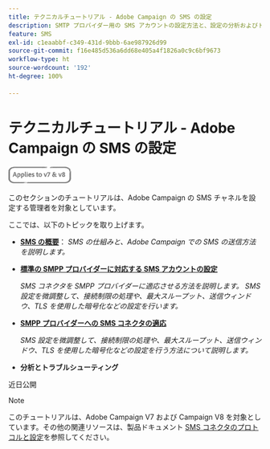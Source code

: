 ```yaml
---
title: テクニカルチュートリアル - Adobe Campaign の SMS の設定
description: SMTP プロバイダー用の SMS アカウントの設定方法と、設定の分析およびトラブルシューティング方法について説明します。
feature: SMS
exl-id: c1eaabbf-c349-431d-9bbb-6ae987926d99
source-git-commit: f16e485d536a6dd68e405a4f1826a0c9c6bf9673
workflow-type: ht
source-wordcount: '192'
ht-degree: 100%

---
```


# テクニカルチュートリアル - Adobe Campaign の SMS の設定

![v7 および v8 に適用](../assets/V7-V8-stamp.png)

このセクションのチュートリアルは、Adobe Campaign の SMS チャネルを設定する管理者を対象としています。

ここでは、以下のトピックを取り上げます。

* **[SMS の概要](/help/tutorial-sms/introduction-to-sms.md)**：
   *SMS の仕組みと、Adobe Campaign での SMS の送信方法を説明します。*

* **[標準の SMPP プロバイダーに対応する SMS アカウントの設定](/help/tutorial-sms/set-up-account-for-standard-smpp-provider.md)**

   *SMS コネクタを SMPP プロバイダーに適応させる方法を説明します。 SMS 設定を微調整して、接続制限の処理や、最大スループット、送信ウィンドウ、TLS を使用した暗号化などの設定を行います。*

* **[SMPP プロバイダーへの SMS コネクタの適応](/help/tutorial-sms/adapt-sms-connector-to-smpp-provider.md)**

   *SMS 設定を微調整して、接続制限の処理や、最大スループット、送信ウィンドウ、TLS を使用した暗号化などの設定を行う方法について説明します。*

* **分析とトラブルシューティング**

近日公開

>[!NOTE]
>
>このチュートリアルは、Adobe Campaign V7 および Campaign V8 を対象としています。その他の関連リソースは、製品ドキュメント [SMS コネクタのプロトコルと設定](https://experienceleague.adobe.com/docs/campaign-classic/using/sending-messages/sending-messages-on-mobiles/sms-protocol.html?lang=ja#sending-messages)を参照してください。
